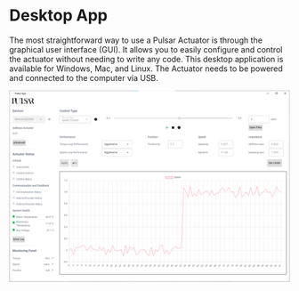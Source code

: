 # Desktop App

The most straightforward way to use a Pulsar Actuator is through the graphical user interface (GUI). It allows you to easily configure and control the actuator without needing to write any code. This desktop application is available for Windows, Mac, and Linux. The Actuator needs to be powered and connected to the computer via USB.

![GUI](assets/images/GUI_01.png)
